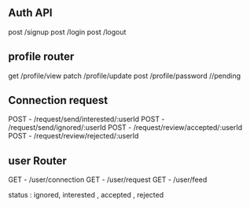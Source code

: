 ## Auth API

post /signup
post /login
post /logout

## profile router

get /profile/view
patch /profile/update
post /profile/password //pending

## Connection request

POST - /request/send/interested/:userId
POST - /request/send/ignored/:userId
POST - /request/review/accepted/:userId
POST - /request/review/rejected/:userId


## user Router 

GET - /user/connection
GET - /user/request
GET - /user/feed


status : ignored, interested , accepted , rejected
